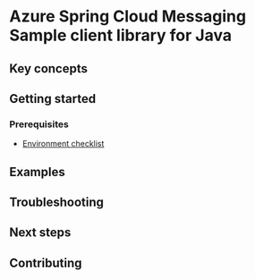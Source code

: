 # Azure Spring Cloud Messaging Sample client library for Java

## Key concepts
## Getting started

### Prerequisites
- [Environment checklist][environment_checklist]

## Examples
## Troubleshooting
## Next steps
## Contributing

<!-- LINKS -->
[environment_checklist]: https://github.com/Azure/azure-sdk-for-java/blob/master/sdk/spring/ENVIRONMENT_CHECKLIST.md#ready-to-run-checklist

